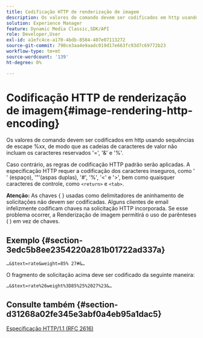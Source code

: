 ```yaml
---
title: Codificação HTTP de renderização de imagem
description: Os valores de comando devem ser codificados em http usando sequências de escape %xx, de modo que as cadeias de caracteres de valor não incluam os caracteres reservados '=', '&' e '%'.
solution: Experience Manager
feature: Dynamic Media Classic,SDK/API
role: Developer,User
exl-id: a1efc4ce-a170-4bdb-8584-407e07113272
source-git-commit: 790ce3aa4e9aadc019d17e663fc93d7c69772b23
workflow-type: tm+mt
source-wordcount: '139'
ht-degree: 0%

---
```


# Codificação HTTP de renderização de imagem{#image-rendering-http-encoding}

Os valores de comando devem ser codificados em http usando sequências de escape %xx, de modo que as cadeias de caracteres de valor não incluam os caracteres reservados &#39;=&#39;, &#39;&amp;&#39; e &#39;%&#39;.

Caso contrário, as regras de codificação HTTP padrão serão aplicadas. A especificação HTTP requer a codificação dos caracteres inseguros, como &#39; &#39; (espaço), &#39;&quot;&#39;(aspas duplas), &#39;#&#39;, &#39;%&#39;, &#39;&lt;&#39; e &#39;>&#39;, bem como quaisquer caracteres de controle, como `<return>` e `<tab>`.

**Atenção:** As chaves { } usadas como delimitadores de aninhamento de solicitações não devem ser codificadas. Alguns clientes de email infelizmente codificam chaves na solicitação HTTP incorporada. Se esse problema ocorrer, a Renderização de imagem permitirá o uso de parênteses ( ) em vez de chaves.

## Exemplo {#section-3edc5b8ee2354220a281b01722ad337a}

`…&$text=rate&weight=85% 27#&…`

O fragmento de solicitação acima deve ser codificado da seguinte maneira:

`…&$text=rate%26weight%3D85%25%2027%23&…`

## Consulte também {#section-d31268a02fe345e3abf0a4eb95a1dac5}

[Especificação HTTP/1.1 (RFC 2616)](https://www.w3.org/Protocols/rfc2616/rfc2616.html)
